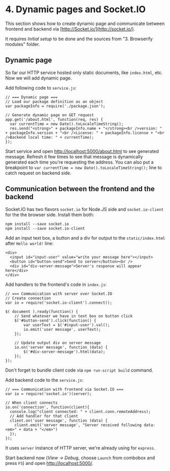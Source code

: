 # 4. Dynamic pages and Socket.IO
This section shows how to create dynamic page and communicate between frontend and backend via [http://Socket.io/](http://socket.io/).

It requires _Initial setup_ to be done and the sources from "3. Browserify modules" folder.

## Dynamic page
So far our HTTP service hosted only static documents, like `index.html`, etc. Now we will add dynamic page.

Add following code to `service.js`:
```
// === Dynamic page ===
// Load our package definition as an object
var packageInfo = require('./package.json');

// Generate dynamic page on GET request
app.get('/about.html', function(req, res) {
  var currentTime = new Date().toLocaleTimeString();
  res.send("<strong>" + packageInfo.name + "</strong><br />version: " + packageInfo.version + "<br />License: " + packageInfo.license + "<br />Backend local time: " + currentTime);
});
```
Start service and open [http://localhost:5000/about.html](http://localhost:5000/about.html) to see generated message. 
Refresh it few times to see that message is dynamically generated each time you're requesting the address.
You can also put a breakpoint to `var currentTime = new Date().toLocaleTimeString();` line to catch request on backend side.

## Communication between the frontend and the backend
Socket.IO has two flavors `socket.io` for Node.JS side and `socket.io-client` for the the browser side.
Install them both:
```
npm install --save socket.io
npm install --save socket.io-client
```

Add an input text box, a button and a div for output to the `static/index.html` after `Hello world!` line:
```
<div>
  <input id="input-user" value="write your message here"></input>
  <button id="button-send">Send to server</button><br />
  <div id="div-server-message">Server's response will appear here</div>
</div>
```

Add handlers to the frontend's code in `index.js`:
```
// === Communication with server over Socket.IO
// Create connection
var io = require('socket.io-client').connect();

$( document ).ready(function() {
    // Send whatever we have in text box on button click
    $('#button-send').click(function() {
        var userText = $('#input-user').val();
        io.emit('user message', userText);
    });

    // Update output div on server message
    io.on('server message', function (data) {
        $('#div-server-message').html(data);
    });
});
```
Don't forget to bundle client code via `npm run-script build` command.

Add backend code to the `service.js`:
```
// === Communication with frontend via Socket.IO ===
var io = require('socket.io')(server);

// When client connects
io.on('connection', function(client){
  console.log("client connected: " + client.conn.remoteAddress);
  // Add handler for that client
  client.on('user message', function (data) {
    client.emit('server message', "Server received following data: <em>" + data + "</em>")
  });
});
```
It uses `server` instance of HTTP server, we're already using for `express`.

Start backend now (_View -> Debug_, choose `Launch` from combobox and press `F5`) and open [http://localhost:5000/](http://localhost:5000/).